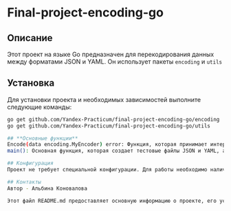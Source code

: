 # Final-project-encoding-go

## Описание
Этот проект на языке Go предназначен для перекодирования данных между форматами JSON и YAML. Он использует пакеты `encoding` и `utils`
## Установка
Для установки проекта и необходимых зависимостей выполните следующие команды:

```bash
go get github.com/Yandex-Practicum/final-project-encoding-go/encoding
go get github.com/Yandex-Practicum/final-project-encoding-go/utils

## **Основные функции**
Encode(data encoding.MyEncoder) error: Функция, которая принимает интерфейс MyEncoder и вызывает метод Encoding() для перекодирования данных.
main(): Основная функция, которая создает тестовые файлы JSON и YAML, а затем перекодирует данные из одного формата в другой.

## Конфигурация
Проект не требует специальной конфигурации. Для работы необходимо наличие файлов jsonInput.json и yamlInput.yml, которые создаются с помощью утилит из пакета utils.

## Контакты
Автор - Альбина Коновалова

Этот файл README.md предоставляет основную информацию о проекте, его установке и использовании, а также инструкции по вкладу и лицензии.
